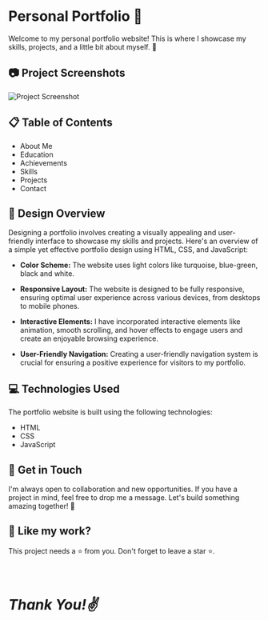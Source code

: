 # Personal Portfolio 🌟

Welcome to my personal portfolio website! This is where I showcase my skills, projects, and a little bit about myself. 🚀

## 📷 Project Screenshots
![Project Screenshot](https://github.com/PiyaJ7/Personal-Website/assets/138842869/e5e6c33c-95fb-4ae9-9ece-3f7544da57ef)

## 📋 Table of Contents

- About Me
- Education
- Achievements
- Skills
- Projects
- Contact

## 🚀 Design Overview

Designing a portfolio involves creating a visually appealing and user-friendly interface to showcase my skills and projects. Here's an overview of a simple yet effective portfolio design using HTML, CSS, and JavaScript:

- **Color Scheme:** The website uses light colors like turquoise, blue-green, black and white.

- **Responsive Layout:** The website is designed to be fully responsive, ensuring optimal user experience across various devices, from desktops to mobile phones.

- **Interactive Elements:** I have incorporated interactive elements like animation, smooth scrolling, and hover effects to engage users and create an enjoyable browsing experience.

- **User-Friendly Navigation:** Creating a user-friendly navigation system is crucial for ensuring a positive experience for visitors to my portfolio.

## 💻 Technologies Used

The portfolio website is built using the following technologies:

- HTML
- CSS
- JavaScript

## 🙌 Get in Touch

I'm always open to collaboration and new opportunities. If you have a project in mind, feel free to drop me a message. Let's build something amazing together! 🌈

## 💖 Like my work?

This project needs a ⭐️ from you. Don't forget to leave a star ⭐️.

# <br><i>Thank You!✌️</i>
